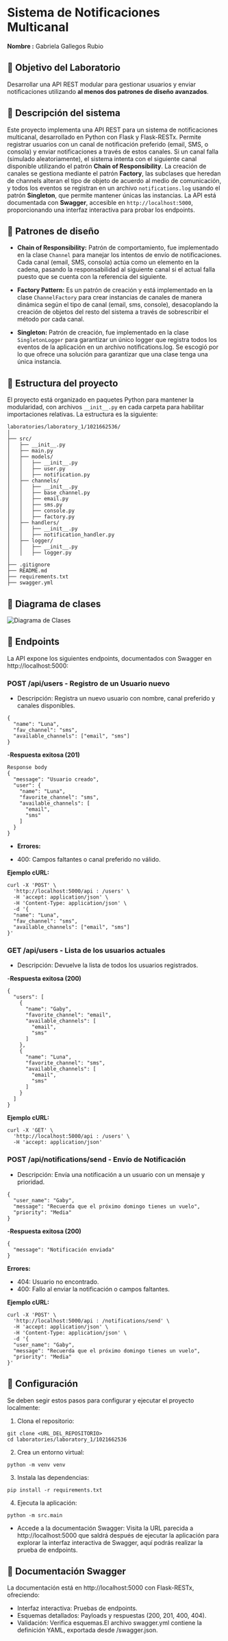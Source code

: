 # Sistema de Notificaciones Multicanal

**Nombre :** Gabriela Gallegos Rubio

## 🎯 **Objetivo del Laboratorio**

Desarrollar una API REST modular para gestionar usuarios y enviar notificaciones utilizando **al menos dos patrones de diseño avanzados**.

## 📌 **Descripción del sistema**

Este proyecto implementa una API REST para un sistema de notificaciones multicanal, desarrollado en Python con Flask y Flask-RESTx. Permite registrar usuarios con un canal de notificación preferido (email, SMS, o consola) y enviar notificaciones a través de estos canales. Si un canal falla (simulado aleatoriamente), el sistema intenta con el siguiente canal disponible utilizando el patrón **Chain of Responsibility**. La creación de canales se gestiona mediante el patrón **Factory**, las subclases que heredan de channels alteran el tipo de objeto de acuerdo al medio de comunicación, y todos los eventos se registran en un archivo `notifications.log` usando el patrón **Singleton**, que permite mantener únicas las instancias. La API está documentada con **Swagger**, accesible en `http://localhost:5000`, proporcionando una interfaz interactiva para probar los endpoints.


## 📌 **Patrones de diseño**

- **Chain of Responsibility:** Patrón de comportamiento, fue implementado en la clase `Channel` para manejar los intentos de envío de notificaciones. Cada canal (email, SMS, consola) actúa como un elemento en la cadena, pasando la responsabilidad al siguiente canal si el actual falla puesto que se cuenta con la referencia del siguiente.


- **Factory Pattern:** Es un patrón de creación y está implementado en la clase `ChannelFactory` para crear instancias de canales de manera dinámica según el tipo de canal (email, sms, console), desacoplando la creación de objetos del resto del sistema a través de sobrescribir el método por cada canal.


- **Singleton:** Patrón de creación, fue implementado en la clase `SingletonLogger` para garantizar un único logger que registra todos los eventos de la aplicación en un archivo notifications.log.  Se escogió por lo que ofrece una solución para garantizar que una clase tenga una única instancia.



## 📌 **Estructura del proyecto**
El proyecto está organizado en paquetes Python para mantener la modularidad, con archivos `__init__.py` en cada carpeta para habilitar importaciones relativas. La estructura es la siguiente:
```
laboratories/laboratory_1/1021662536/
│
├── src/
│   ├── __init__.py
│   ├── main.py
│   ├── models/
│   │   ├── __init__.py
│   │   ├── user.py
│   │   ├── notification.py
│   ├── channels/
│   │   ├── __init__.py
│   │   ├── base_channel.py
│   │   ├── email.py
│   │   ├── sms.py
│   │   ├── console.py
│   │   ├── factory.py
│   ├── handlers/
│   │   ├── __init__.py
│   │   ├── notification_handler.py
│   ├── logger/
│   │   ├── __init__.py
│   │   ├── logger.py
│
├── .gitignore
├── README.md
├── requirements.txt
├── swagger.yml
```

## 📌 **Diagrama de clases**

![Diagrama de Clases](diagram/diagram_class.png)

## 📌 **Endpoints**

La API expone los siguientes endpoints, documentados con Swagger en http://localhost:5000:

### **POST /api/users   - Registro de un Usuario nuevo**

- Descripción: Registra un nuevo usuario con nombre, canal preferido y canales disponibles.

```
{
  "name": "Luna",
  "fav_channel": "sms",
  "available_channels": ["email", "sms"]
}
```

-**Respuesta exitosa (201)**
```
Response body
{
  "message": "Usuario creado",
  "user": {
    "name": "Luna",
    "favorite_channel": "sms",
    "available_channels": [
      "email",
      "sms"
    ]
  }
}
```

- **Errores:**
+ 400: Campos faltantes o canal preferido no válido.


**Ejemplo cURL:**
```
curl -X 'POST' \
  'http://localhost:5000/api : /users' \
  -H 'accept: application/json' \
  -H 'Content-Type: application/json' \
  -d '{
  "name": "Luna",
  "fav_channel": "sms",
  "available_channels": ["email", "sms"]
}'
```

### **GET /api/users - Lista de los usuarios actuales**

- Descripción: Devuelve la lista de todos los usuarios registrados.

-**Respuesta exitosa (200)**
```
{
  "users": [
    {
      "name": "Gaby",
      "favorite_channel": "email",
      "available_channels": [
        "email",
        "sms"
      ]
    },
    {
      "name": "Luna",
      "favorite_channel": "sms",
      "available_channels": [
        "email",
        "sms"
      ]
    }
  ]
}
```
**Ejemplo cURL:**
```
curl -X 'GET' \
  'http://localhost:5000/api : /users' \
  -H 'accept: application/json'
```


### **POST /api/notifications/send - Envío de Notificación**

- Descripción: Envía una notificación a un usuario con un mensaje y prioridad.
```
{
  "user_name": "Gaby",
  "message": "Recuerda que el próximo domingo tienes un vuelo",
  "priority": "Media"
}
```

-**Respuesta exitosa (200)**
```
{
  "message": "Notificación enviada"
}
```
**Errores:**

- 404: Usuario no encontrado.
- 400: Fallo al enviar la notificación o campos faltantes.


**Ejemplo cURL:**
```
curl -X 'POST' \
  'http://localhost:5000/api : /notifications/send' \
  -H 'accept: application/json' \
  -H 'Content-Type: application/json' \
  -d '{
  "user_name": "Gaby",
  "message": "Recuerda que el próximo domingo tienes un vuelo",
  "priority": "Media"
}'
```

## 📌 **Configuración**
Se deben segir estos pasos para configurar y ejecutar el proyecto localmente:

1. Clona el repositorio:
```
git clone <URL_DEL_REPOSITORIO>
cd laboratories/laboratory_1/1021662536
```

2. Crea un entorno virtual:
```
python -m venv venv
```

3. Instala las dependencias:
```
pip install -r requirements.txt
```

4. Ejecuta la aplicación:
```
python -m src.main
```

- Accede a la documentación Swagger: Visita  la URL parecida a http://localhost:5000 que saldrá después de ejecutar la aplicación para explorar la interfaz interactiva de Swagger, aquí podrás realizar la prueba de endpoints.



## 📌 **Documentación Swagger**

La documentación está en http://localhost:5000 con Flask-RESTx, ofreciendo:

- Interfaz interactiva: Pruebas de endpoints.
- Esquemas detallados: Payloads y respuestas (200, 201, 400, 404).
- Validación: Verifica esquemas.El archivo swagger.yml contiene la definición YAML, exportada desde /swagger.json.

